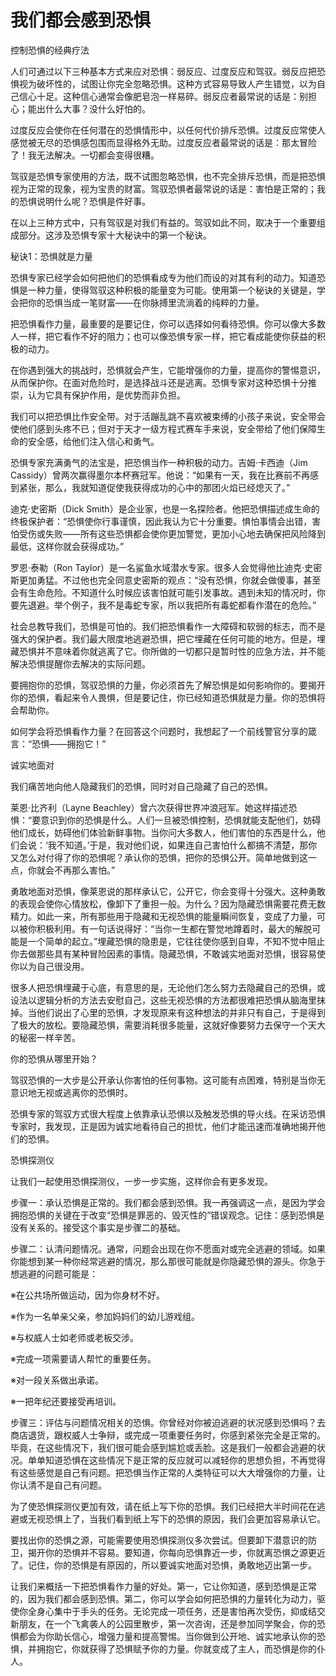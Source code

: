 # 我们都会感到恐惧

控制恐惧的经典疗法 

人们可通过以下三种基本方式来应对恐惧：弱反应、过度反应和驾驭。弱反应把恐惧视为破坏性的，试图让你完全忽略恐惧。这种方式容易导致人产生错觉，以为自己信心十足。这种信心通常会像肥皂泡一样易碎。弱反应者最常说的话是：别担心；能出什么大事？没什么好怕的。 

过度反应会使你在任何潜在的恐惧情形中，以任何代价排斥恐惧。过度反应常使人感觉被无尽的恐惧感包围而显得格外无助。过度反应者最常说的话是：那太冒险了！我无法解决。一切都会变得很糟。 

驾驭是恐惧专家使用的方法，既不试图忽略恐惧，也不完全排斥恐惧，而是把恐惧视为正常的现象，视为宝贵的财富。驾驭恐惧者最常说的话是：害怕是正常的；我的恐惧说明什么呢？恐惧是件好事。 

在以上三种方式中，只有驾驭是对我们有益的。驾驭如此不同，取决于一个重要组成部分。这涉及恐惧专家十大秘诀中的第一个秘诀。 

秘诀1：恐惧就是力量 

恐惧专家已经学会如何把他们的恐惧看成专为他们而设的对其有利的动力。知道恐惧是一种力量，使得驾驭这种积极的能量变为可能。使用第一个秘诀的关键是，学会把你的恐惧当成一笔财富——在你脉搏里流淌着的纯粹的力量。 

把恐惧看作力量，最重要的是要记住，你可以选择如何看待恐惧。你可以像大多数人一样，把它看作不好的阻力；也可以像恐惧专家一样，把它看成能使你获益的积极的动力。 

在你遇到强大的挑战时，恐惧就会产生，它能增强你的力量，提高你的警惕意识，从而保护你。在面对危险时，是选择战斗还是逃离。恐惧专家对这种恐惧十分推崇，认为它具有保护作用，是优势而非负担。 

我们可以把恐惧比作安全带。对于活蹦乱跳不喜欢被束缚的小孩子来说，安全带会使他们感到头疼不已；但对于天才一级方程式赛车手来说，安全带给了他们保障生命的安全感，给他们注入信心和勇气。 

恐惧专家充满勇气的法宝是，把恐惧当作一种积极的动力。吉姆·卡西迪（Jim Cassidy）曾两次赢得墨尔本杯赛冠军。他说：“如果有一天，我在比赛前不再感到紧张，那么，我就知道促使我获得成功的心中的那团火焰已经熄灭了。” 

迪克·史密斯（Dick Smith）是企业家，也是一名探险者。他把恐惧描述成生命的终极保护者：“恐惧使你行事谨慎，因此我认为它十分重要。惧怕事情会出错，害怕受伤或失败——所有这些恐惧都会使你更加警觉，更加小心地去确保把风险降到最低，这样你就会获得成功。” 

罗恩·泰勒（Ron Taylor）是一名鲨鱼水域潜水专家。很多人会觉得他比迪克·史密斯更加勇猛。不过他也完全同意史密斯的观点：“没有恐惧，你就会做傻事，甚至会有生命危险。不知道什么时候应该害怕就可能引发事故。遇到未知的情况时，你要先退避。举个例子，我不是毒蛇专家，所以我把所有毒蛇都看作潜在的危险。” 

社会总教导我们，恐惧是可怕的。我们把恐惧看作一大障碍和软弱的标志，而不是强大的保护者。我们最大限度地逃避恐惧，把它埋藏在任何可能的地方。但是，埋藏恐惧并不意味着你就逃离了它。你所做的一切都只是暂时性的应急方法，并不能解决恐惧提醒你去解决的实际问题。 

要拥抱你的恐惧，驾驭恐惧的力量，你必须首先了解恐惧是如何影响你的。要揭开你的恐惧，看起来令人畏惧，但是要记住，你已经知道恐惧就是力量。你的恐惧将会帮助你。 

如何学会将恐惧看作力量？在回答这个问题时，我想起了一个前线警官分享的箴言：“恐惧——拥抱它！” 

诚实地面对 

我们痛苦地向他人隐藏我们的恐惧，同时对自己隐藏了自己的恐惧。 

莱恩·比齐利（Layne Beachley）曾六次获得世界冲浪冠军。她这样描述恐惧：“要意识到你的恐惧是什么。人们一旦被恐惧控制，恐惧就能支配他们，妨碍他们成长，妨碍他们体验新鲜事物。当你问大多数人，他们害怕的东西是什么，他们会说：‘我不知道。’于是，我对他们说，如果连自己害怕什么都搞不清楚，那你又怎么对付得了你的恐惧呢？承认你的恐惧，把你的恐惧公开。简单地做到这一点，你就会不再那么害怕。” 

勇敢地面对恐惧，像莱恩说的那样承认它，公开它，你会变得十分强大。这种勇敢的表现会使你心情放松，像卸下了重担一般。为什么？因为隐藏恐惧需要花费无数精力。如此一来，所有那些用于隐藏和无视恐惧的能量瞬间恢复，变成了力量，可以被你积极利用。有一句话说得好：“当你一生都在警觉地蹲着时，最大的解脱可能是一个简单的起立。”埋藏恐惧的隐患是，它往往使你感到自卑，不知不觉中阻止你去做那些具有某种冒险因素的事情。隐藏恐惧，不敢诚实地面对恐惧，很容易使你以为自己很没用。 

很多人把恐惧埋藏于心底，有意思的是，无论他们怎么努力去隐藏自己的恐惧，或设法以逻辑分析的方法去安慰自己，这些无视恐惧的方法都很难把恐惧从脑海里抹掉。当他们说出了心里的恐惧，才发现原来有这种想法的并非只有自己，于是得到了极大的放松。要隐藏恐惧，需要消耗很多能量，这就好像要努力去保守一个天大的秘密一样辛苦。 

你的恐惧从哪里开始？ 

驾驭恐惧的一大步是公开承认你害怕的任何事物。这可能有点困难，特别是当你无意识地无视或逃离你的恐惧时。 

恐惧专家的驾驭方式很大程度上依靠承认恐惧以及触发恐惧的导火线。在采访恐惧专家时，我发现，正是因为诚实地看待自己的担忧，他们才能迅速而准确地揭开他们的恐惧。 

恐惧探测仪 

让我们一起使用恐惧探测仪，一步一步实施，这样你会有更多发现。 

步骤一：承认恐惧是正常的。我们都会感到恐惧。我一再强调这一点，是因为学会拥抱恐惧的关键在于改变“恐惧是罪恶的、毁灭性的”错误观念。记住：感到恐惧是没有关系的。接受这个事实是步骤二的基础。 

步骤二：认清问题情况。通常，问题会出现在你不愿面对或完全逃避的领域。如果你能想到某一种你经常逃避的情况，那么那很可能就是你隐藏恐惧的源头。你急于想逃避的问题可能是： 

※在公共场所做运动，因为你身材不好。 

※作为一名单亲父亲，参加妈妈们的幼儿游戏组。 

※与权威人士如老师或老板交涉。 

※完成一项需要请人帮忙的重要任务。 

※对一段关系做出承诺。 

※一把年纪还要接受再培训。 

步骤三：评估与问题情况相关的恐惧。你曾经对你被迫逃避的状况感到恐惧吗？去商店退货，跟权威人士争辩，或完成一项重要任务时，你感到紧张完全是正常的。毕竟，在这些情况下，我们很可能会感到尴尬或丢脸。这是我们一般都会逃避的状况。单单知道恐惧在这些情况下是正常的反应就可以减轻你的思想负担，不再觉得有这些感觉是自己有问题。把恐惧当作正常的人类特征可以大大增强你的力量，让你认清不是自己有问题。 

为了使恐惧探测仪更加有效，请在纸上写下你的恐惧。我们已经把大半时间花在逃避或无视恐惧上了，当我们看到纸上写下的恐惧的原因，我们会更加容易承认它。 

要找出你的恐惧之源，可能需要使用恐惧探测仪多次尝试。但要卸下潜意识的防卫，揭开你的恐惧并不容易。要知道，你每向恐惧靠近一步，你就离恐惧之源更近了。记住，你的恐惧是有原因的，所以要诚实地面对恐惧，勇敢地迈出第一步。 

让我们来概括一下把恐惧看作力量的好处。第一，它让你知道，感到恐惧是正常的，因为我们都会感到恐惧。第二，你可以学会如何把恐惧的力量转化为动力，驱使你全身心集中于手头的任务。无论完成一项任务，还是害怕再次受伤，抑或结交新朋友，在一个飞禽袭人的公园里散步，第一次咨询，还是参加同学聚会，你的恐惧都会为你助长信心，增强力量和提高警惕。当你做到公开地、诚实地承认你的恐惧，并拥抱它，你就获得了恐惧赋予你的力量。你就变成了主人，而恐惧是你的仆人。